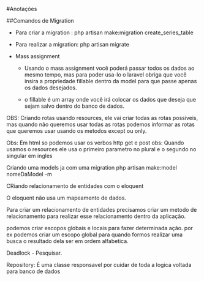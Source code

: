 #Anotações

##Comandos de Migration
- Para criar a migration : php artisan make:migration create_series_table
- Para realizar a migration: php artisan migrate

- Mass assignment
    - Usando o mass assignment você poderá passar todos os dados ao mesmo tempo, mas para poder usa-lo o laravel obriga que você insira a propriedade fillable dentro da model para que passe apenas os dados desejados.

    - o fillable é um array onde você irá colocar os dados que deseja que sejam salvo dentro do banco de dados.

OBS: Criando rotas usando resources, ele vai criar todas as rotas possiveis, mas quando não queremos usar todas as rotas podemos informar as rotas que queremos usar usando os metodos except ou only.

Obs: Em html so podemos usar os verbos http get e post
obs: Quando usamos o resources ele usa o primeiro parametro no plural e o segundo no singular em ingles

Criando uma models ja com uma migration
php artisan make:model nomeDaModel -m

CRiando relacionamento de entidades com o eloquent

O eloquent não usa um mapeamento de dados.

Para criar um relacionamento de entidades precisamos criar um metodo de relacionamento para realizar esse relacionamento dentro da aplicação.

podemos criar escopos globais e locais para fazer determinada ação. por ex podemos criar um escopo global para quando formos realizar uma busca o resultado dela ser em ordem alfabetica.

Deadlock - Pesquisar.

Repository: É uma classe responsavel por cuidar de toda a logica voltada para banco de dados

